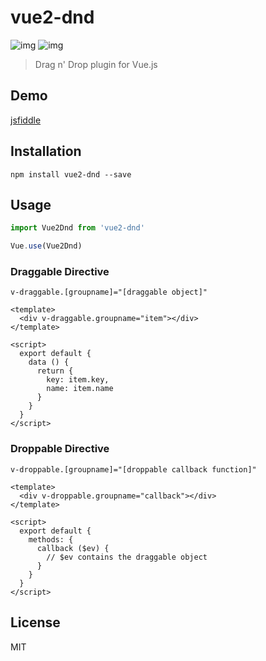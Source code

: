 # vue2-dnd
![img](http://img.shields.io/npm/v/vue2-dnd.svg)
![img](http://img.shields.io/badge/license-MIT-blue.svg)

> Drag n' Drop plugin for Vue.js

## Demo
[jsfiddle](https://jsfiddle.net/jikkai/jy8epmor/3/)

## Installation
```
npm install vue2-dnd --save
```

## Usage
```javascript
import Vue2Dnd from 'vue2-dnd'

Vue.use(Vue2Dnd)
```

### Draggable Directive
```
v-draggable.[groupname]="[draggable object]"
```

```
<template>
  <div v-draggable.groupname="item"></div>
</template>

<script>
  export default {
    data () {
      return {
        key: item.key,
        name: item.name
      }
    }
  }
</script>
```

### Droppable Directive
```
v-droppable.[groupname]="[droppable callback function]"
```

```
<template>
  <div v-droppable.groupname="callback"></div>
</template>

<script>
  export default {
    methods: {
      callback ($ev) {
        // $ev contains the draggable object
      }
    }
  }
</script>
```

## License
MIT